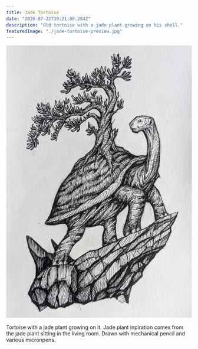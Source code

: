 ```yaml
---
title: Jade Tortoise
date: "2020-07-22T10:21:00.284Z"
description: "Old tortoise with a jade plant growing on his shell."
featuredImage: "./jade-tortoise-preview.jpg"
---
```


![Jade Tortoise](./jade-tortoise.jpg)

Tortoise with a jade plant growing on it. Jade plant inpiration comes from the jade plant sitting in the living room. Drawn with mechanical pencil and various micronpens.
